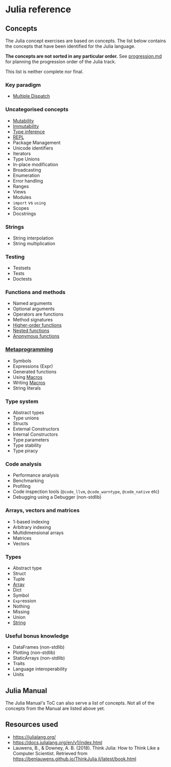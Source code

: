 # Julia reference

## Concepts

The Julia concept exercises are based on concepts. The list below contains the concepts that have been identified for the Julia language.

**The concepts are not sorted in any particular order.** See [progression.md](progression.md) for planning the progression order of the Julia track.

This list is neither complete nor final.

### Key paradigm

- [Multiple Dispatch](../../../reference/concepts/multiple-dispatch.md)

### Uncategorised concepts

- [Mutability](../../../reference/concepts/mutation.md)
- [Immutability](../../../reference/concepts/immutability.md)
- [Type inference](../../../reference/concepts/type_inference.md)
- [REPL](../../../reference/concepts/repl.md)
- Package Management
- Unicode identifiers
- Iterators
- Type Unions
- In-place modification
- Broadcasting
- Enumeration
- Error handling
- Ranges
- Views
- Modules
- `import` vs `using`
- Scopes
- Docstrings

### Strings

- String interpolation
- String multiplication

### Testing

- Testsets
- Tests
- Doctests

### Functions and methods

- Named arguments
- Optional arguments
- Operators are functions
- Method signatures
- [Higher-order functions](../../../reference/concepts/higher_order_functions.md)
- [Nested functions](../../../reference/concepts/nested_functions.md)
- [Anonymous functions](../../../reference/concepts/anonymous_functions.md)

### [Metaprogramming](../../../reference/concepts/metaprogramming.md)

- Symbols
- Expressions (Expr)
- Generated functions
- Using [Macros](../../../reference/concepts/macros.md)
- Writing [Macros](../../../reference/concepts/macros.md)
- String literals

### Type system

- Abstract types
- Type unions
- Structs
- External Constructors
- Internal Constructors
- Type parameters
- Type stability
- Type piracy

### Code analysis

- Performance analysis
- Benchmarking
- Profiling
- Code inspection tools (`@code_llvm`, `@code_warntype`, `@code_native` etc)
- Debugging using a Debugger (non-stdlib)

### Arrays, vectors and matrices

- 1-based indexing
- Arbitrary indexing
- Multidimensional arrays
- Matrices
- Vectors

### Types

- Abstract type
- Struct
- Tuple
- [Array](../../../reference/types/array.md)
- Dict
- Symbol
- `Expr`ession
- Nothing
- Missing
- Union
- [String](../../../reference/types/string.md)

### Useful bonus knowledge

- DataFrames (non-stdlib)
- Plotting (non-stdlib)
- StaticArrays (non-stdlib)
- Traits
- Language interoperability
- Units

## Julia Manual

The Julia Manual's ToC can also serve a list of concepts. Not all of the concepts from the Manual are listed above yet.

## Resources used

- https://julialang.org/
- https://docs.julialang.org/en/v1/index.html
- Lauwens, B., & Downey, A. B. (2018). Think Julia: How to Think Like a Computer Scientist. Retrieved from https://benlauwens.github.io/ThinkJulia.jl/latest/book.html
